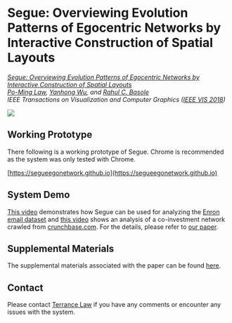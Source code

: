 # Segue: Overviewing Evolution Patterns of Egocentric Networks by Interactive Construction of Spatial Layouts

*[Segue: Overviewing Evolution Patterns of Egocentric Networks by Interactive Construction of Spatial Layouts](https://terrancelaw.github.io/publications/segue_vast18.pdf)  
[Po-Ming Law](https://terrancelaw.github.io), [Yanhong Wu](http://yhwu.me), and [Rahul C. Basole](http://entsci.gatech.edu/basole/)  
IEEE Transactions on Visualization and Computer Graphics ([IEEE VIS 2018](http://ieeevis.org/year/2018/welcome))*

<img src="https://s3.amazonaws.com/github-segue/fig1.png"/>

## Working Prototype

There following is a working prototype of Segue. Chrome is recommended as the system was only tested with Chrome.

[https://segueegonetwork.github.io](https://segueegonetwork.github.io)

## System Demo

[This video](https://youtu.be/WD7v0_RTSZo) demonstrates how Segue can be used for analyzing the [Enron email dataset](http://www.cs.cmu.edu/~enron/) and [this video](https://youtu.be/icWG0aPiMYw) shows an analysis of a co-investment network crawled from [crunchbase.com](https://www.crunchbase.com). For the details, please refer to [our paper](https://terrancelaw.github.io/publications/segue_vast18.pdf).

## Supplemental Materials

The supplemental materials associated with the paper can be found [here](https://terrancelaw.github.io/publications/segue_supplemental.pdf).

## Contact

Please contact [Terrance Law](https://terrancelaw.github.io) if you have any comments or encounter any issues with the system.
